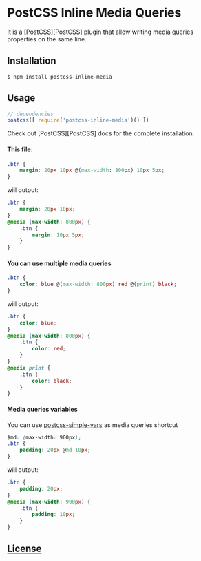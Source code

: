 # PostCSS Inline Media Queries

It is a [PostCSS][PostCSS] plugin that allow writing media queries properties on the same line.

## Installation

```console
$ npm install postcss-inline-media
```

## Usage

```js
// dependencies
postcss([ require('postcss-inline-media')() ])
```

Check out [PostCSS][PostCSS] docs for the complete installation.

#### This file:

```css
.btn {
    margin: 20px 10px @(max-width: 800px) 10px 5px;
}
```

will output:

```css
.btn {
    margin: 20px 10px;
}
@media (max-width: 800px) {
    .btn {
        margin: 10px 5px;
    }
}
```

#### You can use multiple media queries

```css
.btn {
    color: blue @(max-width: 800px) red @(print) black;
}
```

will output:

```css
.btn {
    color: blue;
}
@media (max-width: 800px) {
    .btn {
        color: red;
    }
}
@media print {
    .btn {
        color: black;
    }
}
```

#### Media queries variables

You can use [postcss-simple-vars](https://github.com/postcss/postcss-simple-vars) as media queries shortcut

```css
$md: (max-width: 900px);
.btn {
    padding: 20px @md 10px;
}
```

will output:

```css
.btn {
    padding: 20px;
}
@media (max-width: 900px) {
    .btn {
        padding: 10px;
    }
}
```

## [License](LICENSE)
